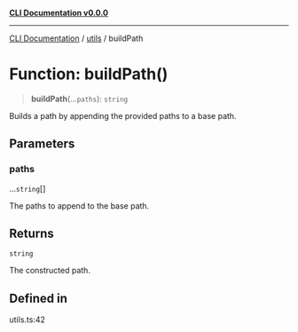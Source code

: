 [**CLI Documentation v0.0.0**](../../README.md)

***

[CLI Documentation](../../modules.md) / [utils](../README.md) / buildPath

# Function: buildPath()

> **buildPath**(...`paths`): `string`

Builds a path by appending the provided paths to a base path.

## Parameters

### paths

...`string`[]

The paths to append to the base path.

## Returns

`string`

The constructed path.

## Defined in

utils.ts:42
